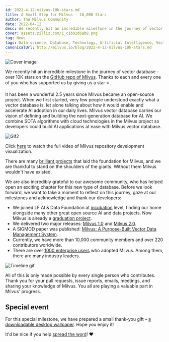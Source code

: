 ```yaml
---
id: 2022-4-12-milvus-10k-stars.md
title: A Small Step for Milvus - 10,000 Stars 
author: The Milvus Community
date: 2022-04-12
desc: We recently hit an incredible milestone in the journey of vector database - over 10K stars on the GitHub repo of Milvus.
cover: assets.zilliz.com/1_c1b02d6ab8.png
tag: News
tags: Data science, Database, Technology, Artificial Intelligence, Vector Management
canonicalUrl: http://milvus.io/blog/2022-4-12-milvus-10k-stars.md
---
```


![Cover image](https://assets.zilliz.com/1_c1b02d6ab8.png "Milvus reached 10K stars on GitHub.")

We recently hit an incredible milestone in the journey of vector database - over 10K stars on the [GitHub repo of Milvus](https://github.com/milvus-io/milvus). Thanks to each and every one of you who has supported us by giving us a star ⭐️.

It has been a wonderful 2.5 years since Milvus became an open-source project. When we first started, very few people understood exactly what a vector database is, let alone talking about how it would enable and accelerate AI adoption in our daily lives. Milvus vector database carries our vision of defining and building the next-generation database for AI. We combine SOTA algorithms with cloud technologies in the Milvus project so developers could build AI applications at ease with Milvus vector database.

![Gif2](https://assets.zilliz.com/Milvus_0_10000_d50a914332.gif "Milvus repository development visualization - road to 10,000 stargazers.")

Click [here](https://www.youtube.com/watch?v=zIAX_oPI2Jk&ab_channel=Milvus-VectorDatabase) to watch the full video of Milvus repository development visualization.


There are many [brilliant projects](https://github.com/milvus-io/milvus) that laid the foundation for Milvus, and we are thankful to stand on the shoulders of the giants. Without them Milvus wouldn't have existed. 

We are also incredibly grateful to our awesome community, who has helped open an exciting chapter for this new type of database. Before we look forward, we want to take a moment to reflect on this journey, gaze at our milestones and acknowledge and thank our developers:

- We joined LF AI & Data Foundation at [incubation](https://lfaidata.foundation/blog/2020/04/02/milvus-joins-lf-ai-as-new-incubation-project/) level, finding our home alongside many other great open source AI and data projects. Now Milvus is already a [graduation project](https://lfaidata.foundation/blog/2021/06/23/lf-ai-data-foundation-announces-graduation-of-milvus-project/). 
- We delivered two major releases: [Milvus 1.0](https://milvus.io/docs/v1.0.0/announcement.md) and [Milvus 2.0](https://milvus.io/docs/v2.0.0/comparison.md). 
- A SIGMOD paper was published: [Milvus: A Purpose-Built Vector Data Management System](https://dl.acm.org/doi/abs/10.1145/3448016.3457550).
- Currently, we have more than 10,000 community members and over 220 contributors worldwide. 
- There are over [1000 enterprise users](https://milvus.io/) who adopted Milvus. Among them, there are many industry leaders. 

![Timeline gif](https://assets.zilliz.com/Milvus_10000_star_timeline_3sec_de1a7c906a.gif "Milvus 10000 star timeline.")

All of this is only made possible by every single person who contributes. Thank you for your pull requests, issue reports, emails, meetings, and sharing your knowledge of Milvus. You all are playing a valuable part in Milvus' progress. 

## Special event

For this special milestone, we have prepared a small thank-you gift – [a downloadable desktop wallpaper](https://assets.zilliz.com/10_K_stars_2b2e0e0b36.png). Hope you enjoy it! 

It'd be nice if you help [spread the word](https://twitter.com/milvusio)! ❤️

